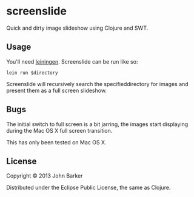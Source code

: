 # screenslide

Quick and dirty image slideshow using Clojure and SWT.

## Usage

You'll need [leiningen](https://github.com/technomancy/leiningen). Screenslide
can be run like so:

    lein run $directory

Screenslide will recursively search the specifieddirectory for images and
present them as a full screen slideshow.

## Bugs

The initial switch to full screen is a bit jarring, the images start displaying
during the Mac OS X full screen transition.

This has only been tested on Mac OS X.

## License

Copyright © 2013 John Barker

Distributed under the Eclipse Public License, the same as Clojure.
